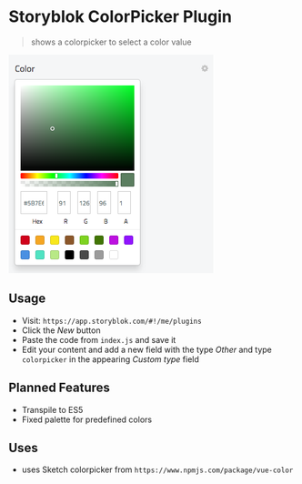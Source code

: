 # Storyblok ColorPicker Plugin

> shows a colorpicker to select a color value 

![Showing storyblok-colorpicker as a field type](./screenshot.png)

## Usage

- Visit: `https://app.storyblok.com/#!/me/plugins`
- Click the *New* button
- Paste the code from `index.js` and save it
- Edit your content and add a new field with the type *Other* and type `colorpicker` in the appearing *Custom type* field

## Planned Features

- Transpile to ES5
- Fixed palette for predefined colors

## Uses

- uses Sketch colorpicker from `https://www.npmjs.com/package/vue-color`

